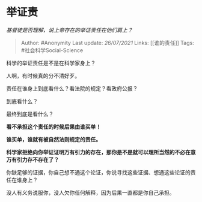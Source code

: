 # 举证责
*基督徒是否理解，说上帝存在的举证责任在他们肩上？*

> Author: #Anonymity 
Last update: *26/07/2021* 
Links: [[谁的责任]]
Tags: #社会科学Social-Science 

科学的举证责任是不是在科学家身上？

人啊，有时候真的分不清好歹。

责任在谁身上到底看什么？看法院的规定？看政府公报？

到底看什么？

最终到底是看什么？

**看不承担这个责任的时候后果由谁买单！**

**谁买单，谁就有被自然法则规定的责任。**

**科学家拒绝向你举证证明万有引力的存在，那你是不是就可以理所当然的不必在意万有引力存不存在了？**

你缺足够的证据，你自己想不通这个论证，你说寻找这些证据、想通这些论证的责任在谁身上？

没人有义务说服你，没人欠你任何解释，因为后果一直都是你自己承担。

  
  